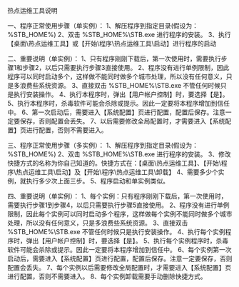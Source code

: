 热点运维工具说明

一、程序正常使用步骤（单实例）：
    1、解压程序到指定目录(假设为：%STB_HOME%)
    2、双击 %STB_HOME%\STB.exe 进行程序的安装。
    3、执行【桌面\热点运维工具】或【开始\程序\热点运维工具\启动】进行程序的启动

二、重要说明（单实例）：
    1、只有程序刚刚下载后，第一次使用时，需要执行步骤1和步骤2，以后只需要执行步骤3直接使用。
    2、程序没有进行单例限制，因此程序可以同时启动多个，这样做不能同时做多个城市处理，所以没有任何意义，只是多浪费些系统资源。
    3、直接双击 %STB_HOME%\STB.exe 不管任何时候只是执行安装操作。
    4、执行本程序时，弹出【用户帐户控制】时，要选择【是】。
    5、执行本程序时，杀毒软件可能会杀除或提示。因此一定要将本程序增加到信任中。
    6、第一次启动后，需要进入【系统配置】页进行配置，配置后保存。注意一定要保存，否则配置会丢失。
    7、以后需要修改全局配置时，才需要进入【系统配置】页进行配置，否则不需要进入。

三、程序正常使用步骤（多实例）：
    1、解压程序到指定目录(假设为：%STB_HOME%)
    2、双击 %STB_HOME%\STB.exe 进行程序的安装。
    3、修改快捷方式的名称为你自己知道的。快捷方式在：【桌面\热点运维工具】、【开始\程序\热点运维工具\启动】及【开始\程序\热点运维工具\卸载】
    4、需要多少个实例，就执行多少次上面三步。
    5、程序启动和单实例类似。

四、重要说明（单实例）：
    1、每个实例：只有程序刚刚下载后，第一次使用时，需要执行步骤1到步骤4，以后只需要执行步骤5直接使用。
    2、程序没有进行单例限制，因此每个实例可以同时启动多个程序，这样做每个实例不能同时做多个城市处理，所以没有任何意义，只是多浪费些系统资源。
    3、直接双击 %STB_HOME%\STB.exe 不管任何时候只是执行安装操作。
    4、执行每个实例程序时，弹出【用户帐户控制】时，要选择【是】。
    5、执行每个实例程序时，杀毒软件可能会杀除或提示。因此一定要将本程序增加到信任中。
    6、每个实例第一次启动后，需要进入【系统配置】页进行配置，配置后保存。注意一定要保存，否则配置会丢失。
    7、每个实例以后需要修改全局配置时，才需要进入【系统配置】页进行配置，否则不需要进入。
    8、每个实例卸载需要手动删除快捷方式。

